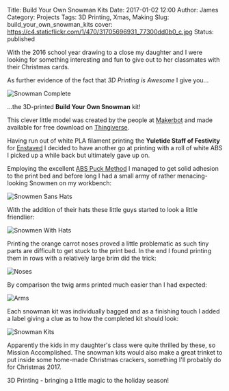 Title: Build Your Own Snowman Kits
Date: 2017-01-02 12:00
Author: James 
Category: Projects
Tags: 3D Printing, Xmas, Making 
Slug: build_your_own_snowman_kits 
cover: https://c4.staticflickr.com/1/470/31705696931_77300dd0b0_c.jpg
Status: published

With the 2016 school year drawing to a close my daughter and I were looking for something interesting and fun to give out to her classmates with their Christmas cards.

As further evidence of the fact that *3D Printing is Awesome* I give you...

![Snowman Complete][Snowman Complete]

...the 3D-printed __Build Your Own Snowman__ kit!

<!-- PELICAN_END_SUMMARY -->

This clever little model was created by the people at [Makerbot][Makerbot] and made available for free download on [Thingiverse][Snowman Thingiverse].

Having run out of white PLA filament printing the __Yuletide Staff of Festivity__ for [Enstaved][Enstaved] I decided to have another go at printing with a roll of white ABS I picked up a while back but ultimately gave up on.

Employing the excellent [ABS Puck Method][ABS Puck Method] I managed to get solid adhesion to the print bed and before long I had a small army of rather menacing-looking Snowmen on my workbench:

![Snowmen Sans Hats][Snowmen Sans Hats]

With the addition of their hats these little guys started to look a little friendlier:

![Snowmen With Hats][Snowmen With Hats]

Printing the orange carrot noses proved a little problematic as such tiny parts are difficult to get stuck to the print bed. In the end I found printing them in rows with a relatively large brim did the trick:

![Noses][Noses]

By comparison the twig arms printed much easier than I had expected:

![Arms][Arms]

Each snowman kit was individually bagged and as a finishing touch I added a label giving a clue as to how the completed kit should look:

![Snowman Kits][Snowman Kits]

Apparently the kids in my daughter's class were quite thrilled by these, so Mission Accomplished. The snowman kits would also make a great trinket to put inside some home-made Christmas crackers, something I'll probably do for Christmas 2017.

3D Printing - bringing a little magic to the holiday season!

[Makerbot]:https://www.makerbot.com/
[Snowman Thingiverse]:http://www.thingiverse.com/thing:33983
[Enstaved]:https://www.enstaved.com
[ABS Puck Method]:https://ultimaker.com/en/community/4955-any-advice-on-how-to-get-abs-to-stick-to-the-glass
[Snowmen With Hats]:https://c4.staticflickr.com/1/587/31821977075_8d0d7749ab_c.jpg
[Snowman Complete]:https://c6.staticflickr.com/1/419/31705698381_6ed38b92d2_c.jpg
[Snowmen Sans Hats]:https://c5.staticflickr.com/1/605/31449313660_c193069946_c.jpg
[Noses]:https://c8.staticflickr.com/1/465/31821980695_c3d71a8228_c.jpg
[Arms]:https://c1.staticflickr.com/1/603/31449298280_9ec04312f7_c.jpg
[Snowman Kits]:https://c4.staticflickr.com/1/470/31705696931_77300dd0b0_c.jpg
